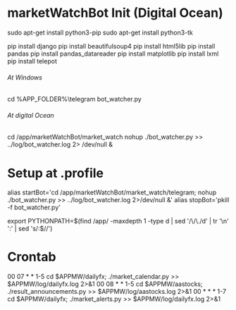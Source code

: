 # marketWatchBot Init (Digital Ocean)
sudo apt-get install python3-pip
sudo apt-get install python3-tk

pip install django
pip install beautifulsoup4
pip install html5lib
pip install pandas
pip install pandas_datareader
pip install matplotlib
pip install lxml
pip install telepot

###### At Windows ######
cd %APP_FOLDER%\telegram
bot_watcher.py

###### At digital Ocean ######
cd /app/marketWatchBot/market_watch
nohup ./bot_watcher.py >> ../log/bot_watcher.log 2> /dev/null &

# Setup at .profile
alias startBot='cd /app/marketWatchBot/market_watch/telegram; nohup ./bot_watcher.py >> ../log/bot_watcher.log 2>/dev/null &'
alias stopBot='pkill -f bot_watcher.py'

export PYTHONPATH=$(find /app/ -maxdepth 1 -type d | sed '/\/\./d' | tr '\n' ':' | sed 's/:$//')

# Crontab
00 07 * * 1-5 cd $APPMW/dailyfx; ./market_calendar.py >> $APPMW/log/dailyfx.log 2>&1
00 08 * * 1-5 cd $APPMW/aastocks; ./result_announcements.py >> $APPMW/log/aastocks.log 2>&1
00 * * * 1-7 cd $APPMW/dailyfx; ./market_alerts.py >> $APPMW/log/dailyfx.log 2>&1


